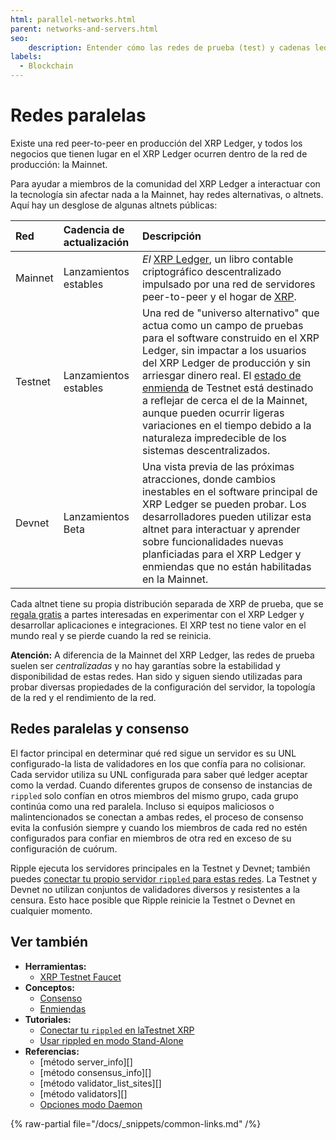 ```yaml
---
html: parallel-networks.html
parent: networks-and-servers.html
seo:
    description: Entender cómo las redes de prueba (test) y cadenas ledger alternativas se relacionan con el XRP Ledger en producción.
labels:
  - Blockchain
---
```

# Redes paralelas

Existe una red peer-to-peer en producción del XRP Ledger, y todos los negocios que tienen lugar en el XRP Ledger ocurren dentro de la red de producción: la Mainnet.

Para ayudar a miembros de la comunidad del XRP Ledger a interactuar con la tecnología sin afectar nada a la Mainnet, hay redes alternativas, o altnets. Aquí hay un desglose de algunas altnets públicas:

| Red | Cadencia de actualización | Descripción                                      |
|:--------|:----------------|:-------------------------------------------------|
| Mainnet | Lanzamientos estables | _El_ [XRP Ledger](/about/), un libro contable criptográfico descentralizado impulsado por una red de servidores peer-to-peer y el hogar de [XRP](../../introduction/what-is-xrp.md). |
| Testnet | Lanzamientos estables | Una red de "universo alternativo" que actua como un campo de pruebas para el software construido en el XRP Ledger, sin impactar a los usuarios del XRP Ledger de producción y sin arriesgar dinero real. El [estado de enmienda](/resources/known-amendments.md) de Testnet está destinado a reflejar de cerca el de la Mainnet, aunque pueden ocurrir ligeras variaciones en el tiempo debido a la naturaleza impredecible de los sistemas descentralizados. |
| Devnet  | Lanzamientos Beta   | Una vista previa de las próximas atracciones, donde cambios inestables en el software principal de XRP Ledger se pueden probar. Los desarrolladores pueden utilizar esta altnet para interactuar y aprender sobre funcionalidades nuevas planficiadas para el XRP Ledger y enmiendas que no están habilitadas en la Mainnet. |

Cada altnet tiene su propia distribución separada de XRP de prueba, que se [regala gratis](/resources/dev-tools/xrp-faucets) a partes interesadas en experimentar con el XRP Ledger y desarrollar aplicaciones e integraciones. El XRP test no tiene valor en el mundo real y se pierde cuando la red se reinicia.

**Atención:** A diferencia de la Mainnet del XRP Ledger, las redes de prueba suelen ser _centralizadas_ y no hay garantías sobre la estabilidad y disponibilidad de estas redes. Han sido y siguen siendo utilizadas para probar diversas propiedades de la configuración del servidor, la topología de la red y el rendimiento de la red.


## Redes paralelas y consenso

El factor principal en determinar qué red sigue un servidor es su UNL configurado-la lista de validadores en los que confía para no colisionar. Cada servidor utiliza su UNL configurada para saber qué ledger aceptar como la verdad. Cuando diferentes grupos de consenso de instancias de `rippled` solo confían en otros miembros del mismo grupo, cada grupo continúa como una red paralela. Incluso si equipos maliciosos o malintencionados se conectan a ambas redes, el proceso de consenso evita la confusión siempre y cuando los miembros de cada red no estén configurados para confiar en miembros de otra red en exceso de su configuración de cuórum.

Ripple ejecuta los servidores principales en la Testnet y Devnet; también puedes [conectar tu propio servidor `rippled` para estas redes](../../infrastructure/configuration/connect-your-rippled-to-the-xrp-test-net.md). La Testnet y Devnet no utilizan conjuntos de validadores diversos y resistentes a la censura. Esto hace posible que Ripple reinicie la Testnet o Devnet en cualquier momento.


## Ver también

- **Herramientas:**
    - [XRP Testnet Faucet](/resources/dev-tools/xrp-faucets)
- **Conceptos:**
    - [Consenso](../consensus-protocol/index.md)
    - [Enmiendas](amendments.md)
- **Tutoriales:**
    - [Conectar tu `rippled` en laTestnet XRP](../../infrastructure/configuration/connect-your-rippled-to-the-xrp-test-net.md)
    - [Usar rippled en modo Stand-Alone](../../infrastructure/testing-and-auditing/index.md)
- **Referencias:**
    - [método server_info][]
    - [método consensus_info][]
    - [método validator_list_sites][]
    - [método validators][]
    - [Opciones modo Daemon](../../infrastructure/commandline-usage.md#daemon-mode-options)

{% raw-partial file="/docs/_snippets/common-links.md" /%}
